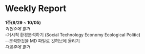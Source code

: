 # **Weekly Report**

**1주(9/29 ~ 10/05)**  
*이번주에 할거*  
-거시적 환경분석하기 (Social Technology Economy Ecological Politic)  
--분석한것을 MD 파일로 깃허브에  올리기  
*다음주에 할거*  
